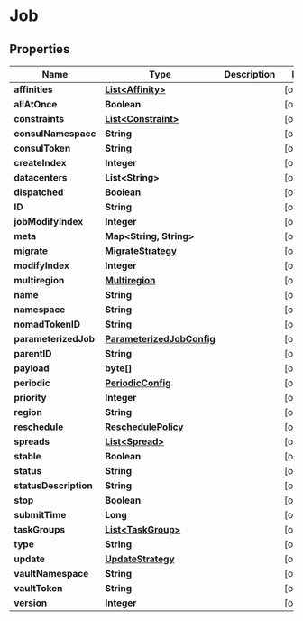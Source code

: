 

# Job


## Properties

Name | Type | Description | Notes
------------ | ------------- | ------------- | -------------
**affinities** | [**List&lt;Affinity&gt;**](Affinity.md) |  |  [optional]
**allAtOnce** | **Boolean** |  |  [optional]
**constraints** | [**List&lt;Constraint&gt;**](Constraint.md) |  |  [optional]
**consulNamespace** | **String** |  |  [optional]
**consulToken** | **String** |  |  [optional]
**createIndex** | **Integer** |  |  [optional]
**datacenters** | **List&lt;String&gt;** |  |  [optional]
**dispatched** | **Boolean** |  |  [optional]
**ID** | **String** |  |  [optional]
**jobModifyIndex** | **Integer** |  |  [optional]
**meta** | **Map&lt;String, String&gt;** |  |  [optional]
**migrate** | [**MigrateStrategy**](MigrateStrategy.md) |  |  [optional]
**modifyIndex** | **Integer** |  |  [optional]
**multiregion** | [**Multiregion**](Multiregion.md) |  |  [optional]
**name** | **String** |  |  [optional]
**namespace** | **String** |  |  [optional]
**nomadTokenID** | **String** |  |  [optional]
**parameterizedJob** | [**ParameterizedJobConfig**](ParameterizedJobConfig.md) |  |  [optional]
**parentID** | **String** |  |  [optional]
**payload** | **byte[]** |  |  [optional]
**periodic** | [**PeriodicConfig**](PeriodicConfig.md) |  |  [optional]
**priority** | **Integer** |  |  [optional]
**region** | **String** |  |  [optional]
**reschedule** | [**ReschedulePolicy**](ReschedulePolicy.md) |  |  [optional]
**spreads** | [**List&lt;Spread&gt;**](Spread.md) |  |  [optional]
**stable** | **Boolean** |  |  [optional]
**status** | **String** |  |  [optional]
**statusDescription** | **String** |  |  [optional]
**stop** | **Boolean** |  |  [optional]
**submitTime** | **Long** |  |  [optional]
**taskGroups** | [**List&lt;TaskGroup&gt;**](TaskGroup.md) |  |  [optional]
**type** | **String** |  |  [optional]
**update** | [**UpdateStrategy**](UpdateStrategy.md) |  |  [optional]
**vaultNamespace** | **String** |  |  [optional]
**vaultToken** | **String** |  |  [optional]
**version** | **Integer** |  |  [optional]



